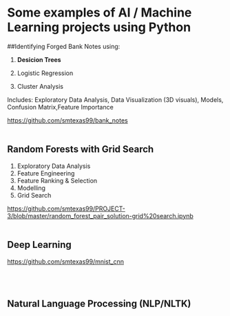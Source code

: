 
# Some examples of AI / Machine Learning projects using Python

##Identifying Forged Bank Notes using:
1. <b>Desicion Trees</b>

2. Logistic Regression

3. Cluster Analysis

Includes: Exploratory Data Analysis, Data Visualization (3D visuals), Models, Confusion Matrix,Feature Importance

https://github.com/smtexas99/bank_notes
<br></br>
## Random Forests with Grid Search
1. Exploratory Data Analysis
2. Feature Engineering
3. Feature Ranking & Selection
4. Modelling
5. Grid Search

https://github.com/smtexas99/PROJECT-3/blob/master/random_forest_pair_solution-grid%20search.ipynb
<br></br>
## Deep Learning

https://github.com/smtexas99/mnist_cnn

<br></br>
## Natural Language Processing (NLP/NLTK)


